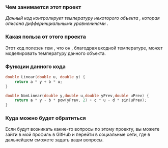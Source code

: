 ### Чем занимается этот проект
_Данный код контролирует температуру некоторого объекта , которая описана дифферинциальными уравненинями_ 
. 
###  Какая польза от этого проекта
Этот код полезен тем , что он , благодрая входной температуре, может моделировать температуру данного объекта.
### Функции данного кода 
```C++
double Linear(double u, double y) {
    return a * y + b * u;
}

double NonLinear(double y,double u,double yPrev,double uPrev) {
    return a * y - b * pow(yPrev, 2) + c * u - d * sin(uPrev);
}
```
### Куда можно будет обратиться 
Если будут возникать какие-то вопросы по этому проекту, вы можете зайти в мой профиль в GitHub и перейти в социальные сети, где в
дальнейшем сможете задать ваши вопросы.